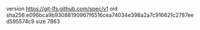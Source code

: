 version https://git-lfs.github.com/spec/v1
oid sha256:e096bca9b93088190967f6516cea74034e398a2a7c916621c2787eed595574c9
size 7863
